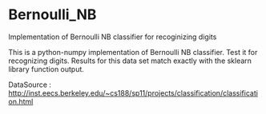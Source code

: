 # Bernoulli_NB
Implementation of Bernoulli NB classifier for recoginizing digits

This is a python-numpy implementation of Bernoulli NB classifier. Test it for recognizing digits.
Results for this data set match exactly with the sklearn library function output.

DataSource : http://inst.eecs.berkeley.edu/~cs188/sp11/projects/classification/classification.html

